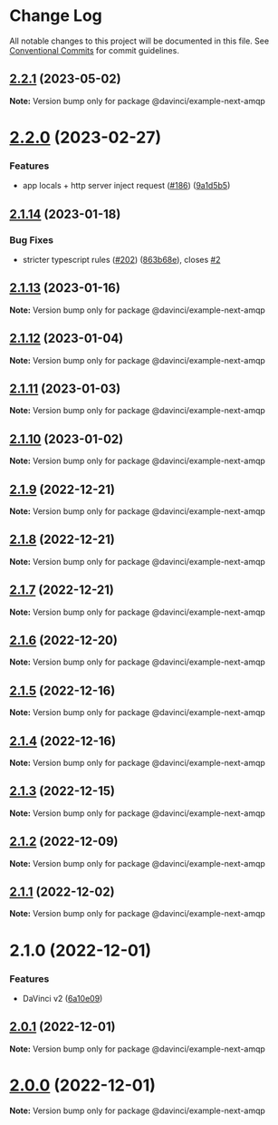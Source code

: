 # Change Log

All notable changes to this project will be documented in this file.
See [Conventional Commits](https://conventionalcommits.org) for commit guidelines.

## [2.2.1](https://github.com/HPInc/davinci/compare/@davinci/example-next-amqp@2.2.0...@davinci/example-next-amqp@2.2.1) (2023-05-02)

**Note:** Version bump only for package @davinci/example-next-amqp





# [2.2.0](https://github.com/HPInc/davinci/compare/@davinci/example-next-amqp@2.1.14...@davinci/example-next-amqp@2.2.0) (2023-02-27)


### Features

*  app locals + http server inject request ([#186](https://github.com/HPInc/davinci/issues/186)) ([9a1d5b5](https://github.com/HPInc/davinci/commit/9a1d5b59e159bf3cec4b7c5b14d7b5cde3a7f476))





## [2.1.14](https://github.com/HPInc/davinci/compare/@davinci/example-next-amqp@2.1.13...@davinci/example-next-amqp@2.1.14) (2023-01-18)


### Bug Fixes

* stricter typescript rules ([#202](https://github.com/HPInc/davinci/issues/202)) ([863b68e](https://github.com/HPInc/davinci/commit/863b68e9702aecc6e5fd2b1e488d961a911c5478)), closes [#2](https://github.com/HPInc/davinci/issues/2)





## [2.1.13](https://github.com/HPInc/davinci/compare/@davinci/example-next-amqp@2.1.12...@davinci/example-next-amqp@2.1.13) (2023-01-16)

**Note:** Version bump only for package @davinci/example-next-amqp





## [2.1.12](https://github.com/HPInc/davinci/compare/@davinci/example-next-amqp@2.1.11...@davinci/example-next-amqp@2.1.12) (2023-01-04)

**Note:** Version bump only for package @davinci/example-next-amqp





## [2.1.11](https://github.com/HPInc/davinci/compare/@davinci/example-next-amqp@2.1.10...@davinci/example-next-amqp@2.1.11) (2023-01-03)

**Note:** Version bump only for package @davinci/example-next-amqp





## [2.1.10](https://github.com/HPInc/davinci/compare/@davinci/example-next-amqp@2.1.9...@davinci/example-next-amqp@2.1.10) (2023-01-02)

**Note:** Version bump only for package @davinci/example-next-amqp





## [2.1.9](https://github.com/HPInc/davinci/compare/@davinci/example-next-amqp@2.1.8...@davinci/example-next-amqp@2.1.9) (2022-12-21)

**Note:** Version bump only for package @davinci/example-next-amqp





## [2.1.8](https://github.com/HPInc/davinci/compare/@davinci/example-next-amqp@2.1.7...@davinci/example-next-amqp@2.1.8) (2022-12-21)

**Note:** Version bump only for package @davinci/example-next-amqp





## [2.1.7](https://github.com/HPInc/davinci/compare/@davinci/example-next-amqp@2.1.6...@davinci/example-next-amqp@2.1.7) (2022-12-21)

**Note:** Version bump only for package @davinci/example-next-amqp





## [2.1.6](https://github.com/HPInc/davinci/compare/@davinci/example-next-amqp@2.1.5...@davinci/example-next-amqp@2.1.6) (2022-12-20)

**Note:** Version bump only for package @davinci/example-next-amqp





## [2.1.5](https://github.com/HPInc/davinci/compare/@davinci/example-next-amqp@2.1.4...@davinci/example-next-amqp@2.1.5) (2022-12-16)

**Note:** Version bump only for package @davinci/example-next-amqp





## [2.1.4](https://github.com/HPInc/davinci/compare/@davinci/example-next-amqp@2.1.3...@davinci/example-next-amqp@2.1.4) (2022-12-16)

**Note:** Version bump only for package @davinci/example-next-amqp





## [2.1.3](https://github.com/HPInc/davinci/compare/@davinci/example-next-amqp@2.1.2...@davinci/example-next-amqp@2.1.3) (2022-12-15)

**Note:** Version bump only for package @davinci/example-next-amqp





## [2.1.2](https://github.com/HPInc/davinci/compare/@davinci/example-next-amqp@2.1.1...@davinci/example-next-amqp@2.1.2) (2022-12-09)

**Note:** Version bump only for package @davinci/example-next-amqp





## [2.1.1](https://github.com/HPInc/davinci/compare/@davinci/example-next-amqp@2.1.0...@davinci/example-next-amqp@2.1.1) (2022-12-02)

**Note:** Version bump only for package @davinci/example-next-amqp





# 2.1.0 (2022-12-01)


### Features

* DaVinci v2 ([6a10e09](https://github.com/HPInc/davinci/commit/6a10e09e22c8561ee8d54c93d4fb8c7fe0d564a9))





## [2.0.1](https://github.com/HPInc/davinci/compare/@davinci/example-next-amqp@2.0.0-next.19...@davinci/example-next-amqp@2.0.1) (2022-12-01)

**Note:** Version bump only for package @davinci/example-next-amqp





# [2.0.0](https://github.com/HPInc/davinci/compare/@davinci/example-next-amqp@2.0.0-next.19...@davinci/example-next-amqp@2.0.0) (2022-12-01)

**Note:** Version bump only for package @davinci/example-next-amqp
